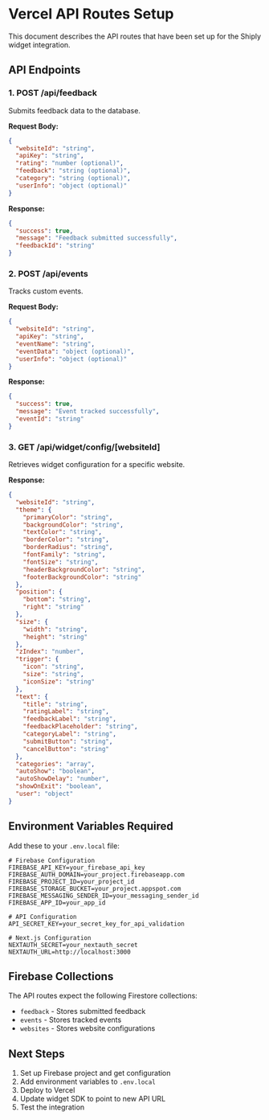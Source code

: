 # Vercel API Routes Setup

This document describes the API routes that have been set up for the Shiply widget integration.

## API Endpoints

### 1. POST /api/feedback
Submits feedback data to the database.

**Request Body:**
```json
{
  "websiteId": "string",
  "apiKey": "string",
  "rating": "number (optional)",
  "feedback": "string (optional)",
  "category": "string (optional)",
  "userInfo": "object (optional)"
}
```

**Response:**
```json
{
  "success": true,
  "message": "Feedback submitted successfully",
  "feedbackId": "string"
}
```

### 2. POST /api/events
Tracks custom events.

**Request Body:**
```json
{
  "websiteId": "string",
  "apiKey": "string",
  "eventName": "string",
  "eventData": "object (optional)",
  "userInfo": "object (optional)"
}
```

**Response:**
```json
{
  "success": true,
  "message": "Event tracked successfully",
  "eventId": "string"
}
```

### 3. GET /api/widget/config/[websiteId]
Retrieves widget configuration for a specific website.

**Response:**
```json
{
  "websiteId": "string",
  "theme": {
    "primaryColor": "string",
    "backgroundColor": "string",
    "textColor": "string",
    "borderColor": "string",
    "borderRadius": "string",
    "fontFamily": "string",
    "fontSize": "string",
    "headerBackgroundColor": "string",
    "footerBackgroundColor": "string"
  },
  "position": {
    "bottom": "string",
    "right": "string"
  },
  "size": {
    "width": "string",
    "height": "string"
  },
  "zIndex": "number",
  "trigger": {
    "icon": "string",
    "size": "string",
    "iconSize": "string"
  },
  "text": {
    "title": "string",
    "ratingLabel": "string",
    "feedbackLabel": "string",
    "feedbackPlaceholder": "string",
    "categoryLabel": "string",
    "submitButton": "string",
    "cancelButton": "string"
  },
  "categories": "array",
  "autoShow": "boolean",
  "autoShowDelay": "number",
  "showOnExit": "boolean",
  "user": "object"
}
```

## Environment Variables Required

Add these to your `.env.local` file:

```env
# Firebase Configuration
FIREBASE_API_KEY=your_firebase_api_key
FIREBASE_AUTH_DOMAIN=your_project.firebaseapp.com
FIREBASE_PROJECT_ID=your_project_id
FIREBASE_STORAGE_BUCKET=your_project.appspot.com
FIREBASE_MESSAGING_SENDER_ID=your_messaging_sender_id
FIREBASE_APP_ID=your_app_id

# API Configuration
API_SECRET_KEY=your_secret_key_for_api_validation

# Next.js Configuration
NEXTAUTH_SECRET=your_nextauth_secret
NEXTAUTH_URL=http://localhost:3000
```

## Firebase Collections

The API routes expect the following Firestore collections:

- `feedback` - Stores submitted feedback
- `events` - Stores tracked events
- `websites` - Stores website configurations

## Next Steps

1. Set up Firebase project and get configuration
2. Add environment variables to `.env.local`
3. Deploy to Vercel
4. Update widget SDK to point to new API URL
5. Test the integration
